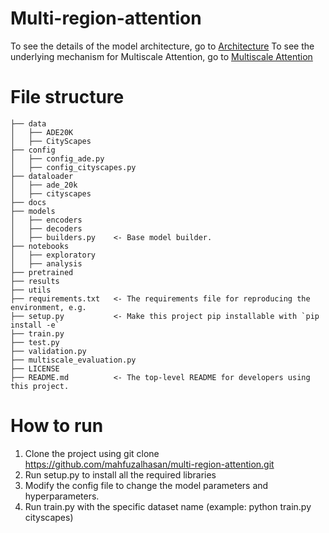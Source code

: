 # Multi-region-attention

To see the details of the model architecture, go to [Architecture](./docs/markdowns/architecture.md)
To see the underlying mechanism for Multiscale Attention, go to [Multiscale Attention](./docs/markdowns/multiscale_attention.md)



# File structure 
```
├── data
│   ├── ADE20K
│   ├── CityScapes
├── config
│   ├── config_ade.py
│   ├── config_cityscapes.py
├── dataloader
│   ├── ade_20k
│   ├── cityscapes
├── docs
├── models
│   ├── encoders
│   ├── decoders
│   ├── builders.py    <- Base model builder.
├── notebooks
│   ├── exploratory
│   ├── analysis
├── pretrained
├── results
├── utils
├── requirements.txt   <- The requirements file for reproducing the environment, e.g.
├── setup.py           <- Make this project pip installable with `pip install -e`
├── train.py
├── test.py
├── validation.py
├── multiscale_evaluation.py
├── LICENSE
├── README.md          <- The top-level README for developers using this project.
```


# How to run

1. Clone the project using git clone https://github.com/mahfuzalhasan/multi-region-attention.git
2. Run setup.py to install all the required libraries
3. Modify the config file to change the model parameters and hyperparameters.
4. Run train.py with the specific dataset name (example: python train.py cityscapes) 

	

